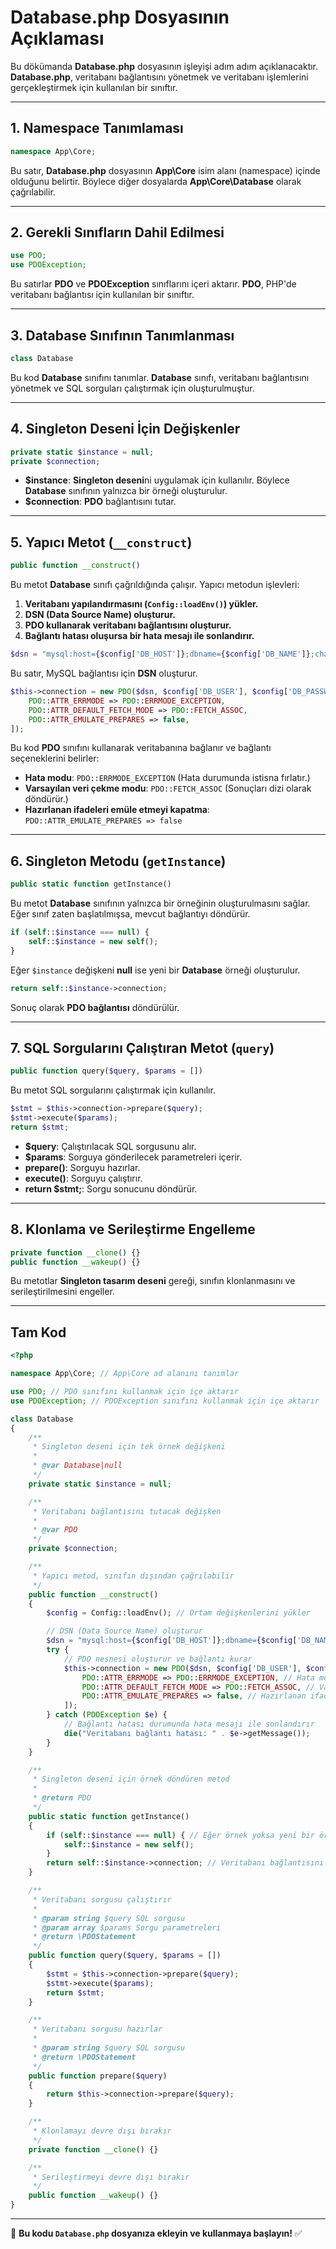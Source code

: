 # Database.php Dosyasının Açıklaması

Bu dökümanda **Database.php** dosyasının işleyişi adım adım açıklanacaktır. **Database.php**, veritabanı bağlantısını yönetmek ve veritabanı işlemlerini gerçekleştirmek için kullanılan bir sınıftır.

---

## 1. **Namespace Tanımlaması**

```php
namespace App\Core;
```
Bu satır, **Database.php** dosyasının **App\Core** isim alanı (namespace) içinde olduğunu belirtir. Böylece diğer dosyalarda **App\Core\Database** olarak çağrılabilir.

---

## 2. **Gerekli Sınıfların Dahil Edilmesi**

```php
use PDO;
use PDOException;
```
Bu satırlar **PDO** ve **PDOException** sınıflarını içeri aktarır. **PDO**, PHP'de veritabanı bağlantısı için kullanılan bir sınıftır.

---

## 3. **Database Sınıfının Tanımlanması**

```php
class Database
```
Bu kod **Database** sınıfını tanımlar. **Database** sınıfı, veritabanı bağlantısını yönetmek ve SQL sorguları çalıştırmak için oluşturulmuştur.

---

## 4. **Singleton Deseni İçin Değişkenler**

```php
private static $instance = null;
private $connection;
```
- **$instance**: **Singleton deseni**ni uygulamak için kullanılır. Böylece **Database** sınıfının yalnızca bir örneği oluşturulur.
- **$connection**: **PDO** bağlantısını tutar.

---

## 5. **Yapıcı Metot (`__construct`)**

```php
public function __construct()
```
Bu metot **Database** sınıfı çağrıldığında çalışır. Yapıcı metodun işlevleri:

1. **Veritabanı yapılandırmasını (`Config::loadEnv()`) yükler.**
2. **DSN (Data Source Name) oluşturur.**
3. **PDO kullanarak veritabanı bağlantısını oluşturur.**
4. **Bağlantı hatası oluşursa bir hata mesajı ile sonlandırır.**

```php
$dsn = "mysql:host={$config['DB_HOST']};dbname={$config['DB_NAME']};charset={$config['DB_CHARSET']}";
```
Bu satır, MySQL bağlantısı için **DSN** oluşturur.

```php
$this->connection = new PDO($dsn, $config['DB_USER'], $config['DB_PASSWORD'], [
    PDO::ATTR_ERRMODE => PDO::ERRMODE_EXCEPTION,
    PDO::ATTR_DEFAULT_FETCH_MODE => PDO::FETCH_ASSOC,
    PDO::ATTR_EMULATE_PREPARES => false,
]);
```
Bu kod **PDO** sınıfını kullanarak veritabanına bağlanır ve bağlantı seçeneklerini belirler:
- **Hata modu**: `PDO::ERRMODE_EXCEPTION` (Hata durumunda istisna fırlatır.)
- **Varsayılan veri çekme modu**: `PDO::FETCH_ASSOC` (Sonuçları dizi olarak döndürür.)
- **Hazırlanan ifadeleri emüle etmeyi kapatma**: `PDO::ATTR_EMULATE_PREPARES => false`

---

## 6. **Singleton Metodu (`getInstance`)**

```php
public static function getInstance()
```
Bu metot **Database** sınıfının yalnızca bir örneğinin oluşturulmasını sağlar. Eğer sınıf zaten başlatılmışsa, mevcut bağlantıyı döndürür.

```php
if (self::$instance === null) {
    self::$instance = new self();
}
```
Eğer `$instance` değişkeni **null** ise yeni bir **Database** örneği oluşturulur.

```php
return self::$instance->connection;
```
Sonuç olarak **PDO bağlantısı** döndürülür.

---

## 7. **SQL Sorgularını Çalıştıran Metot (`query`)**

```php
public function query($query, $params = [])
```
Bu metot SQL sorgularını çalıştırmak için kullanılır.

```php
$stmt = $this->connection->prepare($query);
$stmt->execute($params);
return $stmt;
```
- **$query**: Çalıştırılacak SQL sorgusunu alır.
- **$params**: Sorguya gönderilecek parametreleri içerir.
- **prepare()**: Sorguyu hazırlar.
- **execute()**: Sorguyu çalıştırır.
- **return $stmt;**: Sorgu sonucunu döndürür.

---

## 8. **Klonlama ve Serileştirme Engelleme**

```php
private function __clone() {}
public function __wakeup() {}
```
Bu metotlar **Singleton tasarım deseni** gereği, sınıfın klonlanmasını ve serileştirilmesini engeller.

---

## **Tam Kod**

```php
<?php

namespace App\Core; // App\Core ad alanını tanımlar

use PDO; // PDO sınıfını kullanmak için içe aktarır
use PDOException; // PDOException sınıfını kullanmak için içe aktarır

class Database
{
    /**
     * Singleton deseni için tek örnek değişkeni
     *
     * @var Database|null
     */
    private static $instance = null;

    /**
     * Veritabanı bağlantısını tutacak değişken
     *
     * @var PDO
     */
    private $connection;

    /**
     * Yapıcı metod, sınıfın dışından çağrılabilir
     */
    public function __construct()
    {
        $config = Config::loadEnv(); // Ortam değişkenlerini yükler

        // DSN (Data Source Name) oluşturur
        $dsn = "mysql:host={$config['DB_HOST']};dbname={$config['DB_NAME']};charset={$config['DB_CHARSET']}";
        try {
            // PDO nesnesi oluşturur ve bağlantı kurar
            $this->connection = new PDO($dsn, $config['DB_USER'], $config['DB_PASSWORD'], [
                PDO::ATTR_ERRMODE => PDO::ERRMODE_EXCEPTION, // Hata modunu istisna olarak ayarlar
                PDO::ATTR_DEFAULT_FETCH_MODE => PDO::FETCH_ASSOC, // Varsayılan veri çekme modunu ayarlar
                PDO::ATTR_EMULATE_PREPARES => false, // Hazırlanan ifadelerin emülasyonunu devre dışı bırakır
            ]);
        } catch (PDOException $e) {
            // Bağlantı hatası durumunda hata mesajı ile sonlandırır
            die("Veritabanı bağlantı hatası: " . $e->getMessage());
        }
    }

    /**
     * Singleton deseni için örnek döndüren metod
     *
     * @return PDO
     */
    public static function getInstance()
    {
        if (self::$instance === null) { // Eğer örnek yoksa yeni bir örnek oluşturur
            self::$instance = new self();
        }
        return self::$instance->connection; // Veritabanı bağlantısını döner
    }

    /**
     * Veritabanı sorgusu çalıştırır
     *
     * @param string $query SQL sorgusu
     * @param array $params Sorgu parametreleri
     * @return \PDOStatement
     */
    public function query($query, $params = [])
    {
        $stmt = $this->connection->prepare($query);
        $stmt->execute($params);
        return $stmt;
    }

    /**
     * Veritabanı sorgusu hazırlar
     *
     * @param string $query SQL sorgusu
     * @return \PDOStatement
     */
    public function prepare($query)
    {
        return $this->connection->prepare($query);
    }

    /**
     * Klonlamayı devre dışı bırakır
     */
    private function __clone() {}

    /**
     * Serileştirmeyi devre dışı bırakır
     */
    public function __wakeup() {}
}

```

---

📌 **Bu kodu `Database.php` dosyanıza ekleyin ve kullanmaya başlayın!** ✅